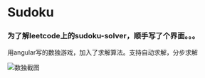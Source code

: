 # Sudoku

### 为了解leetcode上的sudoku-solver，顺手写了个界面。。。
用angular写的数独游戏，加入了求解算法。支持自动求解，分步求解

![数独截图][1]

[1]: https://github.com/leaon4/sudu/blob/master/screenshots/screenshot.png?raw=true
